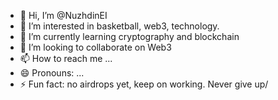 - 👋 Hi, I’m @NuzhdinEI
- 👀 I’m interested in basketball, web3, technology.
- 🌱 I’m currently learning cryptography and blockchain
- 💞️ I’m looking to collaborate on Web3
- 📫 How to reach me ...
- 😄 Pronouns: ...
- ⚡ Fun fact: no airdrops yet, keep on working. Never give up/

<!---
NuzhdinEI/NuzhdinEI is a ✨ special ✨ repository because its `README.md` (this file) appears on your GitHub profile.
You can click the Preview link to take a look at your changes.
--->
